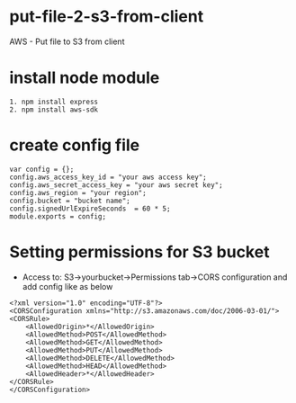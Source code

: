# put-file-2-s3-from-client
AWS - Put file to S3 from client

# install node module
    1. npm install express
    2. npm install aws-sdk
# create config file
```
var config = {};
config.aws_access_key_id = "your aws access key";
config.aws_secret_access_key = "your aws secret key";
config.aws_region = "your region";
config.bucket = "bucket name";
config.signedUrlExpireSeconds  = 60 * 5;
module.exports = config;
```
# Setting permissions for S3 bucket
- Access to: S3->yourbucket->Permissions tab->CORS configuration and add config like as below
```
<?xml version="1.0" encoding="UTF-8"?>
<CORSConfiguration xmlns="http://s3.amazonaws.com/doc/2006-03-01/">
<CORSRule>
    <AllowedOrigin>*</AllowedOrigin>
    <AllowedMethod>POST</AllowedMethod>
    <AllowedMethod>GET</AllowedMethod>
    <AllowedMethod>PUT</AllowedMethod>
    <AllowedMethod>DELETE</AllowedMethod>
    <AllowedMethod>HEAD</AllowedMethod>
    <AllowedHeader>*</AllowedHeader>
</CORSRule>
</CORSConfiguration>
```
